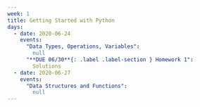 ```yaml
---
week: 1
title: Getting Started with Python
days:
  - date: 2020-06-24
    events:
      "Data Types, Operations, Variables":
        null
      "**DUE 06/30**{: .label .label-section } Homework 1":
        Solutions
  - date: 2020-06-27
    events:
      "Data Structures and Functions":
        null
---
```


